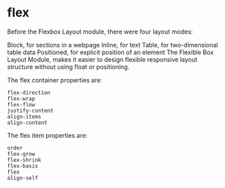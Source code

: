 # flex
Before the Flexbox Layout module, there were four layout modes:

Block, for sections in a webpage
Inline, for text
Table, for two-dimensional table data
Positioned, for explicit position of an element
The Flexible Box Layout Module, makes it easier to design flexible responsive layout structure without using float or positioning.


The flex container properties are:

    flex-direction
    flex-wrap
    flex-flow
    justify-content
    align-items
    align-content


The flex item properties are:

    order
    flex-grow
    flex-shrink
    flex-basis
    flex
    align-self